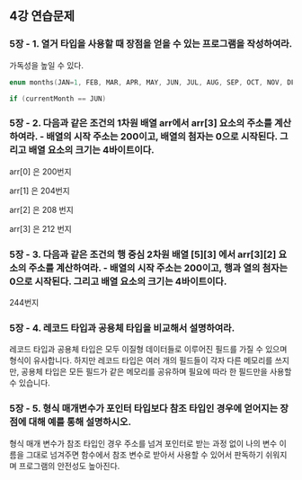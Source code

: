 ## 4강 연습문제

### 5장 - 1. 열거 타입을 사용할 때 장점을 얻을 수 있는 프로그램을 작성하여라.

가독성을 높일 수 있다.

```c
enum months(JAN=1, FEB, MAR, APR, MAY, JUN, JUL, AUG, SEP, OCT, NOV, DEC);

if (currentMonth == JUN)
```

### 5장 - 2. 다음과 같은 조건의 1차원 배열 arr에서 arr[3] 요소의 주소를 계산하여라. - 배열의 시작 주소는 200이고, 배열의 첨자는 0으로 시작된다. 그리고 배열 요소의 크기는 4바이트이다.

arr[0] 은 200번지

arr[1] 은 204번지

arr[2] 은 208 번지

arr[3] 은 212 번지

### 5장 - 3. 다음과 같은 조건의 행 중심 2차원 배열 [5][3] 에서 arr[3][2] 요소의 주소를 계산하여라. - 배열의 시작 주소는 200이고, 행과 열의 첨자는 0으로 시작된다. 그리고 배열 요소의 크기는 4바이트이다.

244번지

### 5장 - 4. 레코드 타입과 공용체 타입을 비교해서 설명하여라.

레코드 타입과 공용체 타입은 모두 이질형 데이터들로 이루어진 필드를 가질 수 있으며 형식이 유사합니다. 하지만 레코드 타입은 여러 개의 필드들이 각자 다른 메모리를 쓰지만, 공용체 타입은 모든 필드가 같은 메모리를 공유하며 필요에 따라 한 필드만을 사용할 수 있습니다.

### 5장 - 5. 형식 매개변수가 포인터 타입보다 참조 타입인 경우에 얻어지는 장점에 대해 예를 통해 설명하시오.

형식 매개 변수가 참조 타입인 경우 주소를 넘겨 포인터로 받는 과정 없이 나의 변수 이름을 그대로 넘겨주면 함수에서 참조 변수로 받아서 사용할 수 있어서 판독하기 쉬워지며 프로그램의 안전성도 높아진다.
